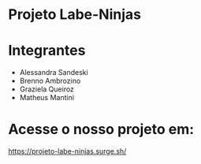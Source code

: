# Projeto Labe-Ninjas

# Integrantes
- Alessandra Sandeski
- Brenno Ambrozino
- Graziela Queiroz
- Matheus Mantini


# Acesse o nosso projeto em: 
https://projeto-labe-ninjas.surge.sh/
